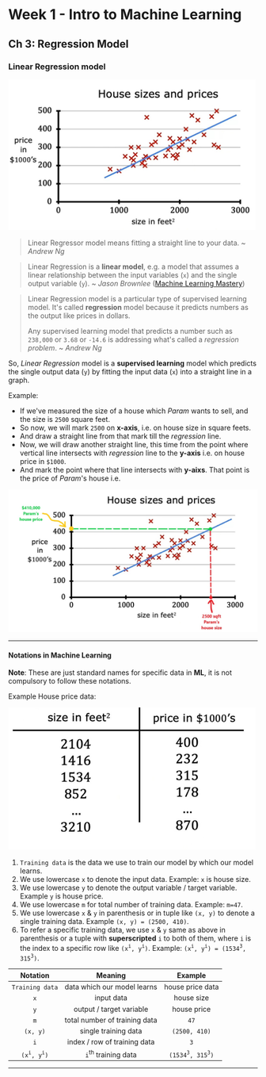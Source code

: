 # Week 1 - Intro to Machine Learning

## Ch 3: Regression Model

### Linear Regression model
<img src="./images/linaer_regression.jpg" alt="linear_regression" width="500px">

> Linear Regressor model means fitting a straight line to your data. ~ *Andrew Ng*

> Linear Regression is a **linear model**, e.g. a model that assumes a linear relationship between the input variables (`x`) and the single output variable (`y`). ~ *Jason Brownlee* ([Machine Learning Mastery](https://machinelearningmastery.com/linear-regression-for-machine-learning/#:~:text=Linear%20regression%20is%20a%20linear%20model%2C%20e.g.%20a%20model%20that%20assumes%20a%20linear%20relationship%20between%20the%20input%20variables%20(x)%20and%20the%20single%20output%20variable%20(y).))

> Linear Regression model is a particular type of supervised learning model. It's called **regression** model because it predicts numbers as the output like prices in dollars.
> 
> Any supervised learning model that predicts a number such as `238,000` or `3.68` or `-14.6` is addressing what's called a *regression problem*. ~ *Andrew Ng*

So, *Linear Regression* model is a **supervised learning** model which predicts the single output data (`y`) by fitting the input data (`x`) into a straight line in a graph.

Example:
- If we've measured the size of a house which *Param* wants to sell, and the size is `2500` square feet.
- So now, we will mark `2500` on **x-axis**, i.e. on house size in square feets.
- And draw a straight line from that mark till the *regression* line.
- Now, we will draw another straight line, this time from the point where vertical line intersects with *regression* line to the **y-axis** i.e. on house price in `$1000`.
- And mark the point where that line intersects with **y-aixs**. That point is the price of *Param*'s house i.e. 

<img src="./images/linaer_regression_example.jpg" alt="linear_regression_example" width="800px">


---

#### Notations in Machine Learning

**Note**: These are just standard names for specific data in **ML**, it is not compulsory to follow these notations.


Example House price data:

<img src="./images/house_price_data.jpg" alt="house_price_data" width="500px">


1. `Training data` is the data we use to train our model by which our model learns.
2. We use lowercase `x` to denote the input data. Example: `x` is house size.
3. We use lowercase `y` to denote the output variable / target variable. Example `y` is house price.
4. We use lowercase `m` for total number of training data. Example: `m=47`.
5. We use lowercase `x` & `y` in parenthesis or in tuple like `(x, y)` to denote a single training data. Example `(x, y) = (2500, 410)`.
6. To refer a specific training data, we use `x` & `y` same as above in parenthesis or a tuple with **superscripted** `i` to both of them, where `i` is the index to a specific row like `(x`<sup>`i`</sup>`, y`<sup>`i`</sup>`)`. Example: `(x`<sup>`i`</sup>`, y`<sup>`i`</sup>`) = (1534`<sup>`3`</sup>`, 315`<sup>`3`</sup>`)`.


| Notation                                 | Meaning                          | Example                                       |
|:----------------------------------------:|:--------------------------------:|:---------------------------------------------:|
| `Training data`                          | data which our model learns      | house price data                              |
| `x`                                      | input data                       | house size                                    |
| `y`                                      | output / target variable         | house price                                   |
| `m`                                      | total number of training data    | `47`                                          |
| `(x, y)`                                 | single training data             | `(2500, 410)`                                 |
| `i`                                      | index / row of training data     | `3`                                           |
| `(x`<sup>`i`</sup>`, y`<sup>`i`</sup>`)` | `i`<sup>th</sup> training data   | `(1534`<sup>`3`</sup>`, 315`<sup>`3`</sup>`)` |


---